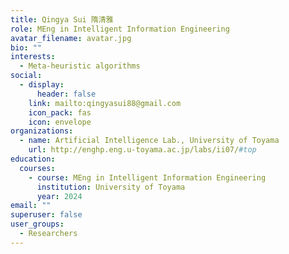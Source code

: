 ```yaml
---
title: Qingya Sui 隋清雅
role: MEng in Intelligent Information Engineering
avatar_filename: avatar.jpg
bio: ""
interests:
  - Meta-heuristic algorithms
social:
  - display:
      header: false
    link: mailto:qingyasui88@gmail.com
    icon_pack: fas
    icon: envelope
organizations:
  - name: Artificial Intelligence Lab., University of Toyama
    url: http://enghp.eng.u-toyama.ac.jp/labs/ii07/#top
education:
  courses:
    - course: MEng in Intelligent Information Engineering
      institution: University of Toyama
      year: 2024
email: ""
superuser: false
user_groups:
  - Researchers
---
```


